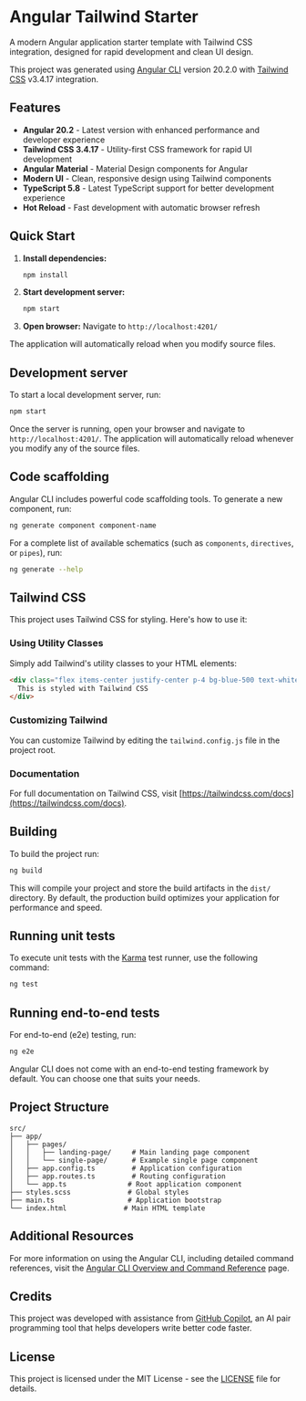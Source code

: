 # Angular Tailwind Starter

A modern Angular application starter template with Tailwind CSS integration, designed for rapid development and clean UI design.

This project was generated using [Angular CLI](https://github.com/angular/angular-cli) version 20.2.0 with [Tailwind CSS](https://tailwindcss.com/) v3.4.17 integration.

## Features

- **Angular 20.2** - Latest version with enhanced performance and developer experience
- **Tailwind CSS 3.4.17** - Utility-first CSS framework for rapid UI development
- **Angular Material** - Material Design components for Angular
- **Modern UI** - Clean, responsive design using Tailwind components
- **TypeScript 5.8** - Latest TypeScript support for better development experience
- **Hot Reload** - Fast development with automatic browser refresh

## Quick Start

1. **Install dependencies:**
   ```bash
   npm install
   ```

2. **Start development server:**
   ```bash
   npm start
   ```

3. **Open browser:**
   Navigate to `http://localhost:4201/`

The application will automatically reload when you modify source files.

## Development server

To start a local development server, run:

```bash
npm start
```

Once the server is running, open your browser and navigate to `http://localhost:4201/`. The application will automatically reload whenever you modify any of the source files.

## Code scaffolding

Angular CLI includes powerful code scaffolding tools. To generate a new component, run:

```bash
ng generate component component-name
```

For a complete list of available schematics (such as `components`, `directives`, or `pipes`), run:

```bash
ng generate --help
```

## Tailwind CSS

This project uses Tailwind CSS for styling. Here's how to use it:

### Using Utility Classes

Simply add Tailwind's utility classes to your HTML elements:

```html
<div class="flex items-center justify-center p-4 bg-blue-500 text-white rounded-lg shadow-md">
  This is styled with Tailwind CSS
</div>
```

### Customizing Tailwind

You can customize Tailwind by editing the `tailwind.config.js` file in the project root.

### Documentation

For full documentation on Tailwind CSS, visit [https://tailwindcss.com/docs](https://tailwindcss.com/docs).

## Building

To build the project run:

```bash
ng build
```

This will compile your project and store the build artifacts in the `dist/` directory. By default, the production build optimizes your application for performance and speed.

## Running unit tests

To execute unit tests with the [Karma](https://karma-runner.github.io) test runner, use the following command:

```bash
ng test
```

## Running end-to-end tests

For end-to-end (e2e) testing, run:

```bash
ng e2e
```

Angular CLI does not come with an end-to-end testing framework by default. You can choose one that suits your needs.

## Project Structure

```
src/
├── app/
│   ├── pages/
│   │   ├── landing-page/     # Main landing page component
│   │   └── single-page/      # Example single page component
│   ├── app.config.ts         # Application configuration
│   ├── app.routes.ts         # Routing configuration
│   └── app.ts               # Root application component
├── styles.scss              # Global styles
├── main.ts                  # Application bootstrap
└── index.html              # Main HTML template
```

## Additional Resources

For more information on using the Angular CLI, including detailed command references, visit the [Angular CLI Overview and Command Reference](https://angular.dev/tools/cli) page.

## Credits

This project was developed with assistance from [GitHub Copilot](https://github.com/features/copilot), an AI pair programming tool that helps developers write better code faster.

## License

This project is licensed under the MIT License - see the [LICENSE](LICENSE) file for details.
